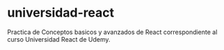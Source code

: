 # universidad-react
Practica de Conceptos basicos y avanzados de React correspondiente al curso Universidad React de Udemy.

